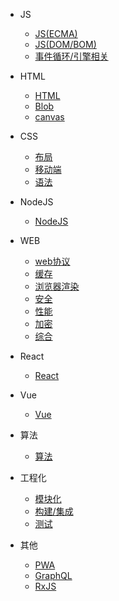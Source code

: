 
- JS

  - [JS(ECMA)](js/ecma.md)
  - [JS(DOM/BOM)](js/dom.md)
  - [事件循环/引擎相关](js/engine.md)

- HTML

  - [HTML](html/html.md)
  - [Blob](html/blob.md)
  - [canvas](html/canvas.md)

- CSS

  - [布局](css/layout.md)
  - [移动端](css/mobile.md)
  - [语法](css/grammar.md)

- NodeJS

  - [NodeJS](node/node.md)

- WEB

  - [web协议](web/protocol.md)
  - [缓存](web/cache.md)
  - [浏览器渲染](web/browser.md)
  - [安全](web/safe.md)
  - [性能](web/performance.md)
  - [加密](web/encode.md)
  - [综合](web/summary.md)

- React

  - [React](react/react.md)

- Vue

  - [Vue](vue/vue.md)

- 算法

  - [算法](algorithm/algorithm.md)

- 工程化

  - [模块化](engineer/module.md)
  - [构建/集成](engineer/build.md)
  - [测试](engineer/test.md)

- 其他

  - [PWA](others/pwa.md)
  - [GraphQL](others/graphql.md)
  - [RxJS](others/rxjs.md)

